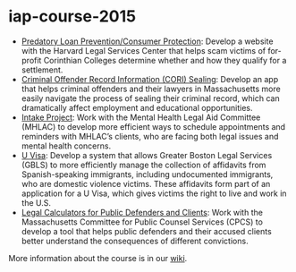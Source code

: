 # iap-course-2015

* [Predatory Loan Prevention/Consumer Protection](https://github.com/lawiscode/predatoryloan): Develop a website with the Harvard Legal Services Center that helps scam victims of for-profit Corinthian Colleges determine whether and how they qualify for a settlement.
* [Criminal Offender Record Information (CORI) Sealing](https://github.com/lawiscode/cori): Develop an app that helps criminal offenders and their lawyers in Massachusetts more easily navigate the process of sealing their criminal record, which can dramatically affect employment and educational opportunities.
* [Intake Project](https://github.com/lawiscode/intake): Work with the Mental Health Legal Aid Committee (MHLAC) to develop more efficient ways to schedule appointments and reminders with MHLAC’s clients, who are facing both legal issues and mental health concerns. 
* [U Visa](https://github.com/lawiscode/uvisa): Develop a system that allows Greater Boston Legal Services (GBLS) to more efficiently manage the collection of affidavits from Spanish-speaking immigrants, including undocumented immigrants, who are domestic violence victims. These affidavits form part of an application for a U Visa, which gives victims the right to live and work in the U.S.
* [Legal Calculators for Public Defenders and Clients](https://github.com/lawiscode/legalcalculators): Work with the Massachusetts Committee for Public Counsel Services (CPCS) to develop a tool that helps public defenders and their accused clients better understand the consequences of different convictions.


More information about the course is in our [wiki](https://github.com/lawiscode/iap-course-2015/wiki).
